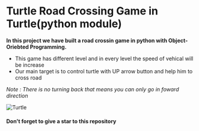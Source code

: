 # Turtle Road Crossing Game in Turtle(python module)

**In this project we have built a road crossin game in python with Object-Oriebted Programming.**

- This game has different level and in every level the speed of vehical will be increase
- Our main target is to control turtle with UP arrow button and help him to cross road

_Note : There is no turning back that means you can only go in foward direction_


![Turtle](https://user-images.githubusercontent.com/83356501/135805889-119dd1f9-6f0d-4d6f-92b1-937ef1ba1478.gif)

#### Don't forget to give a star to this repository
